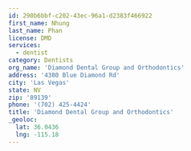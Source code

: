 ```yaml
---
id: 290b6bbf-c202-43ec-96a1-d2383f466922
first_name: Nhung
last_name: Phan
license: DMD
services:
  - dentist
category: Dentists
org_name: 'Diamond Dental Group and Orthodontics'
address: '4380 Blue Diamond Rd'
city: 'Las Vegas'
state: NV
zip: '89139'
phone: '(702) 425-4424'
title: 'Diamond Dental Group and Orthodontics'
_geoloc:
  lat: 36.0436
  lng: -115.18
---
```

